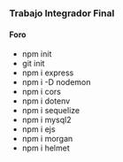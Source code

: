 ### Trabajo Integrador Final

####  Foro

- npm init
- git init
- npm i express
- npm i -D nodemon
- npm i cors 
- npm i dotenv
- npm i sequelize
- npm i mysql2  
- npm i ejs
- npm i morgan
- npm i helmet